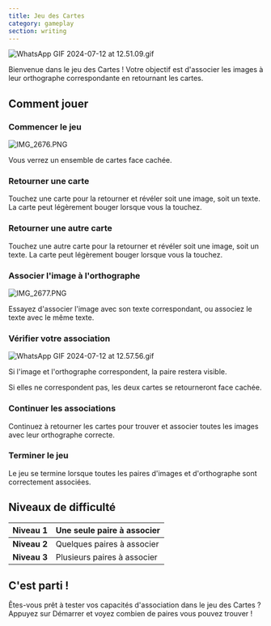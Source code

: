 ```yaml
---
title: Jeu des Cartes
category: gameplay
section: writing
---
```

![WhatsApp GIF 2024-07-12 at 12.51.09.gif](https://help.studycat.com/hc/article_attachments/34968069193497)

Bienvenue dans le jeu des Cartes ! Votre objectif est d'associer les images à leur orthographe correspondante en retournant les cartes.

## Comment jouer

### Commencer le jeu

![IMG_2676.PNG](https://help.studycat.com/hc/article_attachments/34822508065177)

Vous verrez un ensemble de cartes face cachée.

### Retourner une carte

Touchez une carte pour la retourner et révéler soit une image, soit un texte. La carte peut légèrement bouger lorsque vous la touchez.

### Retourner une autre carte

Touchez une autre carte pour la retourner et révéler soit une image, soit un texte. La carte peut légèrement bouger lorsque vous la touchez.

### Associer l'image à l'orthographe

![IMG_2677.PNG](https://help.studycat.com/hc/article_attachments/34822508072729)

Essayez d'associer l'image avec son texte correspondant, ou associez le texte avec le même texte.

### Vérifier votre association

![WhatsApp GIF 2024-07-12 at 12.57.56.gif](https://help.studycat.com/hc/article_attachments/34968069197081)

Si l'image et l'orthographe correspondent, la paire restera visible.

Si elles ne correspondent pas, les deux cartes se retourneront face cachée.

### Continuer les associations

Continuez à retourner les cartes pour trouver et associer toutes les images avec leur orthographe correcte.

### Terminer le jeu

Le jeu se termine lorsque toutes les paires d'images et d'orthographe sont correctement associées.

## Niveaux de difficulté

| **Niveau 1** | Une seule paire à associer |
| --- | --- |
| **Niveau 2** | Quelques paires à associer |
| **Niveau 3** | Plusieurs paires à associer |

## C'est parti !

Êtes-vous prêt à tester vos capacités d'association dans le jeu des Cartes ? Appuyez sur Démarrer et voyez combien de paires vous pouvez trouver !
